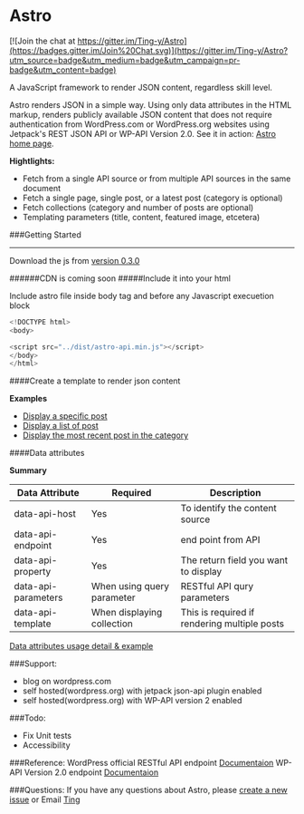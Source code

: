 Astro
=====

[![Join the chat at https://gitter.im/Ting-y/Astro](https://badges.gitter.im/Join%20Chat.svg)](https://gitter.im/Ting-y/Astro?utm_source=badge&utm_medium=badge&utm_campaign=pr-badge&utm_content=badge)

A JavaScript framework to render JSON content, regardless skill level.

Astro renders JSON in a simple way. Using only data attributes in the HTML markup, renders publicly available JSON content that does not require authentication from WordPress.com or WordPress.org websites using Jetpack's REST JSON API or WP-API Version 2.0. See it in action: [Astro home page](http://ting-y.github.io/Astro).


**Hightlights:**
* Fetch from a single API source or from multiple API sources in the same document
* Fetch a single page, single post, or a latest post (category is optional)
* Fetch collections (category and number of posts are optional)
* Templating parameters (title, content, featured image, etcetera)

###Getting Started
___
Download the js from [version 0.3.0](https://github.com/getastro/Astro/releases/tag/0.3.0)

######CDN is coming soon 
#####Include it into your html

Include astro file inside body tag and before any Javascript execuetion block
```javascript
<!DOCTYPE html>
<body>

<script src="../dist/astro-api.min.js"></script>
</body>
</html>
```

####Create a template to render json content

**Examples**

* [Display a specific post](https://github.com/Ting-y/Astro/blob/master/examples/example1-display-single-post.html)
* [Display a list of post](https://github.com/Ting-y/Astro/blob/master/examples/example2-display-collections.html)
* [Display the most recent post in the category](https://github.com/Ting-y/Astro/blob/master/examples/example3-display-most-recently-post.html)

####Data attributes

**Summary**

| Data Attribute      | Required |Description                            |
|---------------------|----------|---------------------------------------|
| data-api-host       | Yes      | To identify the content source
| data-api-endpoint   | Yes      | end point from API |
| data-api-property   | Yes      | The return field you want to display|
| data-api-parameters | When using query parameter     | RESTful API qury parameters            |
| data-api-template   | When displaying collection     | This is required if rendering multiple posts |

[Data attributes usage detail & example](https://github.com/Ting-y/Astro/wiki/Data-attributes-usage-and-explanation)

###Support:

-  blog on wordpress.com
-  self hosted(wordpress.org) with jetpack json-api plugin enabled
-  self hosted(wordpress.org) with WP-API version 2 enabled


###Todo:
- Fix Unit tests
- Accessibility

###Reference:
WordPress official RESTful API endpoint
[Documentaion](https://developer.wordpress.com/docs/api/)
WP-API Version 2.0 endpoint
[Documentaion](http://v2.wp-api.org/)

###Questions:
If you have any questions about Astro, please [create a new issue](https://github.com/Ting-y/Astro/issues) or Email [Ting](mailto:ting.yatingyang@gmail.com)
